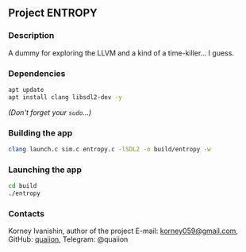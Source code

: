 ## Project ENTROPY

### Description

A dummy for exploring the LLVM and a kind of a time-killer... I guess.

### Dependencies

```bash
apt update
apt install clang libsdl2-dev -y
```

*(Don't forget your `sudo`...)*

### Building the app

```bash
clang launch.c sim.c entropy.c -lSDL2 -o build/entropy -w
```

### Launching the app

```bash
cd build
./entropy
```

### Contacts

Korney Ivanishin, author of the project
E-mail: korney059@gmail.com,
GitHub: [quaiion](https://github.com/quaiion), Telegram: @quaiion
